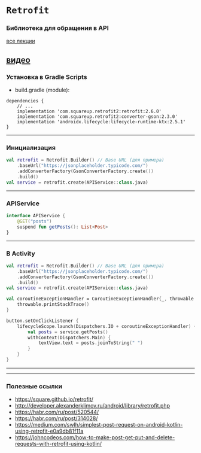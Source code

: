 # `Retrofit`
### Библиотека для обращения в API

[все лекции](https://github.com/dmitryweiner/android-lectures/blob/master/README.md)

[видео]()
---

### Установка в Gradle Scripts
* build.gradle (module): 
```
dependencies {
    // ...
    implementation 'com.squareup.retrofit2:retrofit:2.6.0'
    implementation 'com.squareup.retrofit2:converter-gson:2.3.0'
    implementation 'androidx.lifecycle:lifecycle-runtime-ktx:2.5.1'
}
```
---

### Инициализация
```kotlin
val retrofit = Retrofit.Builder() // Base URL (для примера)
    .baseUrl("https://jsonplaceholder.typicode.com/")
    .addConverterFactory(GsonConverterFactory.create())
    .build()
val service = retrofit.create(APIService::class.java)
```
---

### APIService
```kotlin
interface APIService {
    @GET("posts")
    suspend fun getPosts(): List<Post>
}
```
---

### В Activity
```kotlin
val retrofit = Retrofit.Builder() // Base URL (для примера)
    .baseUrl("https://jsonplaceholder.typicode.com/")
    .addConverterFactory(GsonConverterFactory.create())
    .build()
val service = retrofit.create(APIService::class.java)

val coroutineExceptionHandler = CoroutineExceptionHandler{_, throwable ->
    throwable.printStackTrace()
}

button.setOnClickListener {
    lifecycleScope.launch(Dispatchers.IO + coroutineExceptionHandler) {
        val posts = service.getPosts()
        withContext(Dispatchers.Main) {
            textView.text = posts.joinToString(" ")
        }
    }
}
```
---

---
### Полезные ссылки
* https://square.github.io/retrofit/
* http://developer.alexanderklimov.ru/android/library/retrofit.php
* https://habr.com/ru/post/520544/
* https://habr.com/ru/post/314028/
* https://medium.com/swlh/simplest-post-request-on-android-kotlin-using-retrofit-e0a9db81f11a
* https://johncodeos.com/how-to-make-post-get-put-and-delete-requests-with-retrofit-using-kotlin/
